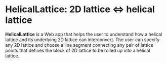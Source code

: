 # HelicalLattice: 2D lattice ⇔ helical lattice
**HelicalLattice** is a Web app that helps the user to understand how a helical lattice and its underlying 2D lattice can interconvert. The user can specify any 2D lattice and choose a line segment connecting any pair of lattice points that defines the block of 2D lattice to be rolled up into a helical lattice.



